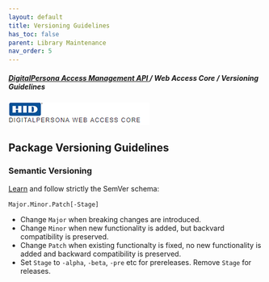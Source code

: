 ```yaml
---
layout: default
title: Versioning Guidelines
has_toc: false
parent: Library Maintenance
nav_order: 5  
---
```

##### [DigitalPersona Access Management API ](https://hidglobal.github.io/digitalpersona-access-management-api/)/ Web Access Core /  Versioning Guidelines 
![](../assets/HID-DPAM-Core.png)  

## Package Versioning Guidelines

### Semantic Versioning

[Learn](https://semver.org/spec/v2.0.0.html) and follow strictly the SemVer schema:

    Major.Minor.Patch[-Stage]

* Change `Major` when breaking changes are introduced.
* Change `Minor` when new functionality is added, but backvard compatibility is preserved.
* Change `Patch` when existing functionalty is fixed, no new functionality is added
  and backward compatibility is preserved.
* Set `Stage` to `-alpha`, `-beta`, `-pre` etc for prereleases. Remove `Stage` for releases.
